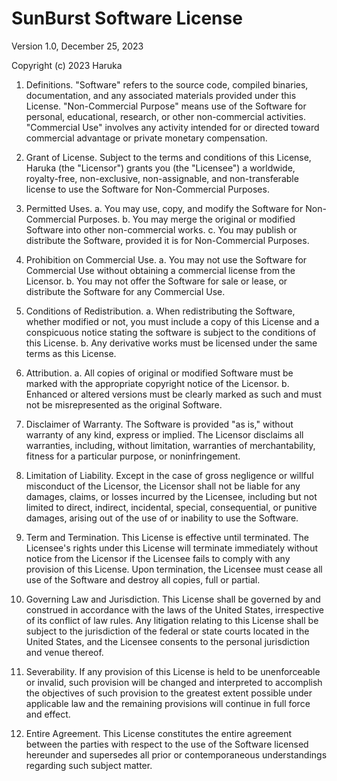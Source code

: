 # SunBurst Software License

Version 1.0, December 25, 2023

Copyright (c) 2023 Haruka

1. Definitions.
   "Software" refers to the source code, compiled binaries, documentation, and any associated materials provided under this License.
   "Non-Commercial Purpose" means use of the Software for personal, educational, research, or other non-commercial activities.
   "Commercial Use" involves any activity intended for or directed toward commercial advantage or private monetary compensation.

2. Grant of License.
   Subject to the terms and conditions of this License, Haruka (the "Licensor") grants you (the "Licensee") a worldwide, royalty-free, non-exclusive, non-assignable, and non-transferable license to use the Software for Non-Commercial Purposes.

3. Permitted Uses.
   a. You may use, copy, and modify the Software for Non-Commercial Purposes.
   b. You may merge the original or modified Software into other non-commercial works.
   c. You may publish or distribute the Software, provided it is for Non-Commercial Purposes.

4. Prohibition on Commercial Use.
   a. You may not use the Software for Commercial Use without obtaining a commercial license from the Licensor.
   b. You may not offer the Software for sale or lease, or distribute the Software for any Commercial Use.

5. Conditions of Redistribution.
   a. When redistributing the Software, whether modified or not, you must include a copy of this License and a conspicuous notice stating the software is subject to the conditions of this License.
   b. Any derivative works must be licensed under the same terms as this License.

6. Attribution.
   a. All copies of original or modified Software must be marked with the appropriate copyright notice of the Licensor.
   b. Enhanced or altered versions must be clearly marked as such and must not be misrepresented as the original Software.

7. Disclaimer of Warranty.
   The Software is provided "as is," without warranty of any kind, express or implied. The Licensor disclaims all warranties, including, without limitation, warranties of merchantability, fitness for a particular purpose, or noninfringement.

8. Limitation of Liability.
   Except in the case of gross negligence or willful misconduct of the Licensor, the Licensor shall not be liable for any damages, claims, or losses incurred by the Licensee, including but not limited to direct, indirect, incidental, special, consequential, or punitive damages, arising out of the use of or inability to use the Software.

9. Term and Termination.
   This License is effective until terminated. The Licensee's rights under this License will terminate immediately without notice from the Licensor if the Licensee fails to comply with any provision of this License. Upon termination, the Licensee must cease all use of the Software and destroy all copies, full or partial.

10. Governing Law and Jurisdiction.
    This License shall be governed by and construed in accordance with the laws of the United States, irrespective of its conflict of law rules. Any litigation relating to this License shall be subject to the jurisdiction of the federal or state courts located in the United States, and the Licensee consents to the personal jurisdiction and venue thereof.

11. Severability.
    If any provision of this License is held to be unenforceable or invalid, such provision will be changed and interpreted to accomplish the objectives of such provision to the greatest extent possible under applicable law and the remaining provisions will continue in full force and effect.

12. Entire Agreement.
    This License constitutes the entire agreement between the parties with respect to the use of the Software licensed hereunder and supersedes all prior or contemporaneous understandings regarding such subject matter.